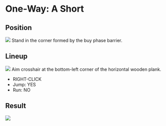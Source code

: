 # One-Way: A Short

## Position
![](./position.png)
Stand in the corner formed by the buy phase barrier.

## Lineup
![](./lineup.png)
Aim crosshair at the bottom-left corner of the horizontal wooden plank.
* RIGHT-CLICK
* Jump: YES
* Run: NO

## Result
![](./result.png)
